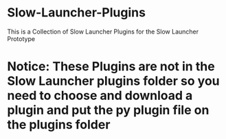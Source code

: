 # Slow-Launcher-Plugins
This is a Collection of Slow Launcher Plugins for the Slow Launcher Prototype

# Notice: These Plugins are not in the Slow Launcher plugins folder so you need to choose and download a plugin and put the py plugin file on the plugins folder
